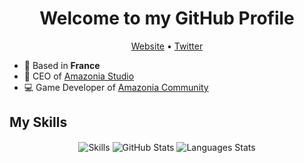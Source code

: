 <h1 align="center">Welcome to my GitHub Profile</h1>

<p align="center">
  <a href="https://offshorp.amazonia-studio.com/">Website</a> •
  <a href="https://twitter.com/Offshorp">Twitter</a>
</p>

* 📌 Based in __France__
* 💼 CEO of [Amazonia Studio](https://amazonia-studio.com/)
* 💻 Game Developer of [Amazonia Community](https://amazonia-studio.fr)

## My Skills
<p align="center">
  <img align="center" alt="Skills" src="https://github.com/Offshorp/Offshorp/blob/master/img/skills.png" />
  <img align="center" alt="GitHub Stats" src="https://github-readme-stats.vercel.app/api?username=Offshorp&show_icons=true" />
  <img align="center" alt="Languages Stats" src="https://github-readme-stats.vercel.app/api/top-langs/?username=Offshorp" />
</p>
